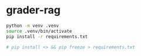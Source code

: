 # grader-rag
```bash
python -m venv .venv
source .venv/bin/activate
pip install -r requirements.txt

# pip install <> && pip freeze > requirements.txt
```
